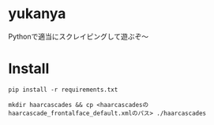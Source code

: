 # yukanya
Pythonで適当にスクレイピングして遊ぶぞ〜


# Install
```
pip install -r requirements.txt
```

```
mkdir haarcascades && cp <haarcascadesのhaarcascade_frontalface_default.xmlのパス> ./haarcascades
```